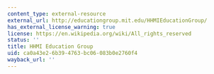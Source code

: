 ```yaml
---
content_type: external-resource
external_url: http://educationgroup.mit.edu/HHMIEducationGroup/
has_external_license_warning: true
license: https://en.wikipedia.org/wiki/All_rights_reserved
status: ''
title: HHMI Education Group
uid: ca0a43e2-6b39-4763-bc06-083b0e2760f4
wayback_url: ''
---
```

